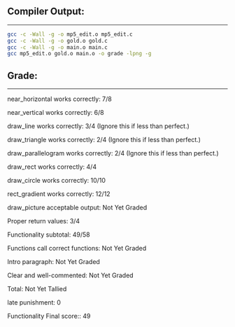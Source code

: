 ## Compiler Output:

****************

```sh
gcc -c -Wall -g -o mp5_edit.o mp5_edit.c
gcc -c -Wall -g -o gold.o gold.c
gcc -c -Wall -g -o main.o main.c
gcc mp5_edit.o gold.o main.o -o grade -lpng -g
```



## Grade:

******

near_horizontal works correctly: 7/8

near_vertical works correctly: 6/8

draw_line works correctly: 3/4 (Ignore this if less than perfect.)

draw_triangle works correctly: 2/4 (Ignore this if less than perfect.)

draw_parallelogram works correctly: 2/4 (Ignore this if less than perfect.)

draw_rect works correctly: 4/4

draw_circle works correctly: 10/10

rect_gradient works correctly: 12/12

draw_picture acceptable output: Not Yet Graded

Proper return values: 3/4

Functionality subtotal: 49/58

Functions call correct functions: Not Yet Graded

Intro paragraph: Not Yet Graded

Clear and well-commented: Not Yet Graded

Total: Not Yet Tallied

late punishment: 0

Functionality Final score:: 49
